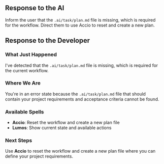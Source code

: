 ## Response to the AI

Inform the user that the `.ai/task/plan.md` file is missing, which is required for the workflow. Direct them to use Accio to reset and create a new plan.

## Response to the Developer

### What Just Happened

I've detected that the `.ai/task/plan.md` file is missing, which is required for the current workflow.

### Where We Are

You're in an error state because the `.ai/task/plan.md` file that should contain your project requirements and acceptance criteria cannot be found.

### Available Spells

- **Accio**: Reset the workflow and create a new plan file
- **Lumos**: Show current state and available actions

### Next Steps

Use **Accio** to reset the workflow and create a new plan file where you can define your project requirements.
